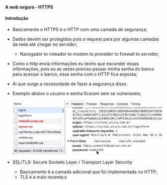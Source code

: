 #### A web segura - HTTPS


#### Introdução

- Basicamente o HTTPS é o HTTP com uma camada de segurança;
- Dados devem ser protegidos pois a request para por algumas camadas da rede até chegar no servidor;
    - Navegador to roteador to modem to provedor to firewall to servidor;
- Como o http envia informações eu tenho que esconder essas informações, pois eu as vezes preciso passar minha senha do banco para acessar o banco, essa senha com o HTTP fica exposta;
- Ai que surge a necessidade de fazer a segurança disso.    
- Exemplo abaixo o usuario e senha ficaram sem se vulneraveis;

    ![alt text](image.png)

- SSL/TLS: Secure Sockets Layer / Transport Layer Security
    - Basicamente é a camada adicional que foi implementada no HTTP;
    - TLS é a mais recente;s